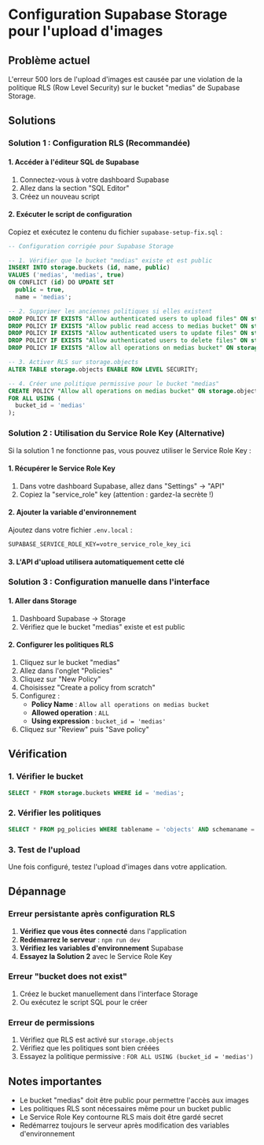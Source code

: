 # Configuration Supabase Storage pour l'upload d'images

## Problème actuel

L'erreur 500 lors de l'upload d'images est causée par une violation de la politique RLS (Row Level Security) sur le bucket "medias" de Supabase Storage.

## Solutions

### Solution 1 : Configuration RLS (Recommandée)

#### 1. Accéder à l'éditeur SQL de Supabase

1. Connectez-vous à votre dashboard Supabase
2. Allez dans la section "SQL Editor"
3. Créez un nouveau script

#### 2. Exécuter le script de configuration

Copiez et exécutez le contenu du fichier `supabase-setup-fix.sql` :

```sql
-- Configuration corrigée pour Supabase Storage

-- 1. Vérifier que le bucket "medias" existe et est public
INSERT INTO storage.buckets (id, name, public)
VALUES ('medias', 'medias', true)
ON CONFLICT (id) DO UPDATE SET
  public = true,
  name = 'medias';

-- 2. Supprimer les anciennes politiques si elles existent
DROP POLICY IF EXISTS "Allow authenticated users to upload files" ON storage.objects;
DROP POLICY IF EXISTS "Allow public read access to medias bucket" ON storage.objects;
DROP POLICY IF EXISTS "Allow authenticated users to update files" ON storage.objects;
DROP POLICY IF EXISTS "Allow authenticated users to delete files" ON storage.objects;
DROP POLICY IF EXISTS "Allow all operations on medias bucket" ON storage.objects;

-- 3. Activer RLS sur storage.objects
ALTER TABLE storage.objects ENABLE ROW LEVEL SECURITY;

-- 4. Créer une politique permissive pour le bucket "medias"
CREATE POLICY "Allow all operations on medias bucket" ON storage.objects
FOR ALL USING (
  bucket_id = 'medias'
);
```

### Solution 2 : Utilisation du Service Role Key (Alternative)

Si la solution 1 ne fonctionne pas, vous pouvez utiliser le Service Role Key :

#### 1. Récupérer le Service Role Key

1. Dans votre dashboard Supabase, allez dans "Settings" → "API"
2. Copiez la "service_role" key (attention : gardez-la secrète !)

#### 2. Ajouter la variable d'environnement

Ajoutez dans votre fichier `.env.local` :

```env
SUPABASE_SERVICE_ROLE_KEY=votre_service_role_key_ici
```

#### 3. L'API d'upload utilisera automatiquement cette clé

### Solution 3 : Configuration manuelle dans l'interface

#### 1. Aller dans Storage

1. Dashboard Supabase → Storage
2. Vérifiez que le bucket "medias" existe et est public

#### 2. Configurer les politiques RLS

1. Cliquez sur le bucket "medias"
2. Allez dans l'onglet "Policies"
3. Cliquez sur "New Policy"
4. Choisissez "Create a policy from scratch"
5. Configurez :
   - **Policy Name** : `Allow all operations on medias bucket`
   - **Allowed operation** : `ALL`
   - **Using expression** : `bucket_id = 'medias'`
6. Cliquez sur "Review" puis "Save policy"

## Vérification

### 1. Vérifier le bucket

```sql
SELECT * FROM storage.buckets WHERE id = 'medias';
```

### 2. Vérifier les politiques

```sql
SELECT * FROM pg_policies WHERE tablename = 'objects' AND schemaname = 'storage';
```

### 3. Test de l'upload

Une fois configuré, testez l'upload d'images dans votre application.

## Dépannage

### Erreur persistante après configuration RLS

1. **Vérifiez que vous êtes connecté** dans l'application
2. **Redémarrez le serveur** : `npm run dev`
3. **Vérifiez les variables d'environnement** Supabase
4. **Essayez la Solution 2** avec le Service Role Key

### Erreur "bucket does not exist"

1. Créez le bucket manuellement dans l'interface Storage
2. Ou exécutez le script SQL pour le créer

### Erreur de permissions

1. Vérifiez que RLS est activé sur `storage.objects`
2. Vérifiez que les politiques sont bien créées
3. Essayez la politique permissive : `FOR ALL USING (bucket_id = 'medias')`

## Notes importantes

- Le bucket "medias" doit être public pour permettre l'accès aux images
- Les politiques RLS sont nécessaires même pour un bucket public
- Le Service Role Key contourne RLS mais doit être gardé secret
- Redémarrez toujours le serveur après modification des variables d'environnement
